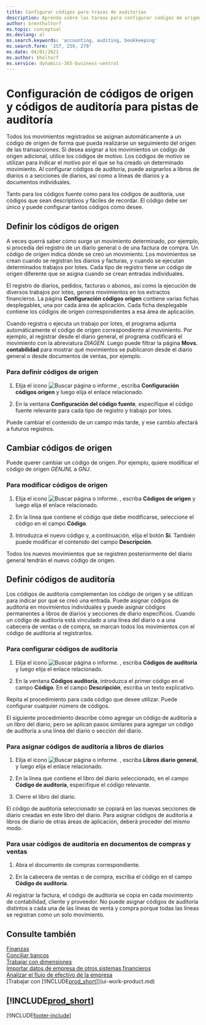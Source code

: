 ```yaml
---
title: Configurar códigos para trazas de auditorías
description: Aprenda sobre las tareas para configurar códigos de origen y códigos de auditoría que puede usar para realizar un seguimiento de pistas de auditoría.
author: brentholtorf
ms.topic: conceptual
ms.devlang: al
ms.search.keywords: 'accounting, auditing, bookkeeping'
ms.search.form: '257, 259, 279'
ms.date: 04/01/2021
ms.author: bholtorf
ms.service: dynamics-365-business-central
---
```

# Configuración de códigos de origen y códigos de auditoría para pistas de auditoría

Todos los movimientos registrados se asignan automáticamente a un código de origen de forma que pueda realizarse un seguimiento del origen de las transacciones. Si desea asignar a los movimientos un código de origen adicional, utilice los códigos de motivo. Los códigos de motivo se utilizan para indicar el motivo por el que se ha creado un determinado movimiento. Al configurar códigos de auditoría, puede asignarlos a libros de diarios o a secciones de diarios, así como a líneas de diarios y a documentos individuales.  

Tanto para los códigos fuente como para los códigos de auditoría, use códigos que sean descriptivos y fáciles de recordar. El código debe ser único y puede configurar tantos códigos como desee.

## Definir los códigos de origen

A veces querrá saber cómo surge un movimiento determinado, por ejemplo, si procedía del registro de un diario general o de una factura de compra. Un código de origen indica dónde se creó un movimiento. Los movimientos se crean cuando se registran los diarios y facturas, y cuando se ejecutan determinados trabajos por lotes. Cada tipo de registro tiene un código de origen diferente que se asigna cuando se crean entradas individuales.  

El registro de diarios, pedidos, facturas o abonos, así como la ejecución de diversos trabajos por lotes, genera movimientos en los extractos financieros. La página **Configuración códigos origen** contiene varias fichas desplegables, una por cada área de aplicación. Cada ficha desplegable contiene los códigos de origen correspondientes a esa área de aplicación.

Cuando registra o ejecuta un trabajo por lotes, el programa adjunta automáticamente el código de origen correspondiente al movimiento. Por ejemplo, al registrar desde el diario general, el programa codificará el movimiento con la abreviatura *DIAGEN*. Luego puede filtrar la página **Movs. contabilidad** para mostrar qué movimientos se publicaron desde el diario general o desde documentos de ventas, por ejemplo.

### Para definir códigos de origen

1. Elija el icono ![Buscar página o informe](media/ui-search/search_small.png "Icono Buscar página o informe") , escriba **Configuración códigos origen** y luego elija el enlace relacionado.  

2. En la ventana **Configuración del código fuente**, especifique el código fuente relevante para cada tipo de registro y trabajo por lotes.  

Puede cambiar el contenido de un campo más tarde, y ese cambio afectará a futuros registros.

## Cambiar códigos de origen

Puede querer cambiar un código de origen. Por ejemplo, quiere modificar el código de origen *GENJNL* a *GNJ*.

### Para modificar códigos de origen

1. Elija el icono ![Buscar página o informe.](media/ui-search/search_small.png "Icono Buscar página o informe") , escriba **Códigos de origen** y luego elija el enlace relacionado.

2. En la línea que contiene el código que debe modificarse, seleccione el código en el campo **Código**.

3. Introduzca el nuevo código y, a continuación, elija el botón **Sí**. También puede modificar el contenido del campo **Descripción**.

Todos los nuevos movimientos que se registren posteriormente del diario general tendrán el nuevo código de origen.

## Definir códigos de auditoría

Los códigos de auditoría complementan los código de origen y se utilizan para indicar por qué se creó una entrada. Puede asignar códigos de auditoría en movimientos individuales y puede asignar códigos permanentes a libros de diarios y secciones de diario específicos. Cuando un código de auditoría está vinculado a una línea del diario o a una cabecera de ventas o de compra, se marcan todos los movimientos con el código de auditoria al registrarlos.  

### Para configurar códigos de auditoría

1. Elija el icono ![Buscar página o informe.](media/ui-search/search_small.png "Icono Buscar página o informe")  , escriba **Códigos de auditoría** y luego elija el enlace relacionado.

2. En la ventana **Códigos auditoría**, introduzca el primer código en el campo **Código**. En el campo **Descripción**, escriba un texto explicativo.

Repita el procedimiento para cada código que desee utilizar. Puede configurar cualquier número de códigos.

El siguiente procedimiento describe cómo agregar un código de auditoría a un libro del diario, pero se aplican pasos similares para agregar un código de auditoría a una línea del diario o sección del diario.  

### Para asignar códigos de auditoría a libros de diarios

1. Elija el icono ![Buscar página o informe.](media/ui-search/search_small.png "Icono Buscar página o informe")  , escriba **Libros diario general**, y luego elija el enlace relacionado.

2. En la línea que contiene el libro del diario seleccionado, en el campo **Código de auditoría**, especifique el código relevante.

3. Cierre el libro del diario.

El código de auditoría seleccionado se copiará en las nuevas secciones de diario creadas en este libro del diario. Para asignar códigos de auditoría a libros de diario de otras áreas de aplicación, deberá proceder del mismo modo.

### Para usar códigos de auditoría en documentos de compras y ventas

1. Abra el documento de compras correspondiente.

2. En la cabecera de ventas o de compra, escriba el código en el campo **Código de auditoría**.

Al registrar la factura, el código de auditoría se copia en cada movimiento de contabilidad, cliente y proveedor. No puede asignar códigos de auditoría distintos a cada una de las líneas de venta y compra porque todas las líneas se registran como un solo movimiento.

## Consulte también

[Finanzas](finance.md)  
[Conciliar bancos](bank-manage-bank-accounts.md)  
[Trabajar con dimensiones](finance-dimensions.md)  
[Importar datos de empresa de otros sistemas financieros](across-import-data-configuration-packages.md)  
[Analizar el flujo de efectivo de la empresa](finance-analyze-cash-flow.md)  
[Trabajar con [!INCLUDE[prod_short](includes/prod_short.md)]](ui-work-product.md)  

## [!INCLUDE[prod_short](includes/free_trial_md.md)]  


[!INCLUDE[footer-include](includes/footer-banner.md)]
